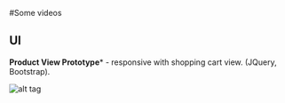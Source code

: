 #Some videos

## UI

**Product View Prototype*** - responsive with shopping cart view. (JQuery, Bootstrap).


![alt tag](https://raw.githubusercontent.com/mcolonj/ui/master/responsive-shopping-cart.gif)
